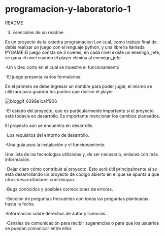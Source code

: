 # programacion-y-laboratorio-1
README
 

3. Esenciales de un readme
 
Es un proyecto de la catedra programacion I,en cual, como trabajo final de debia realizar un juego con el lenguaje python, y una libreria llamada PYGAME 
El juego consta de 3 niveles, en cada nivel existe un enemigo_jefe, se gana el nivel cuando el player elimina al enemigo_jefe 



-Un video corto en el cual se muestre el funcionamiento


-El juego presenta varios formularios:


En el primero se debe ingresar un nombre para poder jugar, el mismo se utilizara para guardar los puntos que realice el player

![bloggif_6399e1ca1f906](https://user-images.githubusercontent.com/108639518/207627409-94308664-82df-4a46-8c9b-db0d4e30b44f.gif)


-El estado del proyecto, que es particularmente importante si el proyecto está todavía en desarrollo. Es importante mencionar los cambios planeados.


El proyecto aún se encuentra en desarrollo. 


-Los requisitos del entorno de desarrollo.



-Una guía para la instalación y el funcionamiento.




Una lista de las tecnologías utilizadas y, de ser necesario, enlaces con más información.

-Dejar claro cómo contribuir al proyecto. Esto será útil principalmente si se está desarrollando un proyecto de código abierto en el que se apunta a que otros desarrolladores contribuyan. 

-Bugs conocidos y posibles correcciones de errores.

-Sección de preguntas frecuentes con todas las preguntas planteadas hasta la fecha.

-Información sobre derechos de autor y licencias.


-Canales de comunicación para recibir sugerencias o para que los usuarios se puedan comunicar entre ellos

